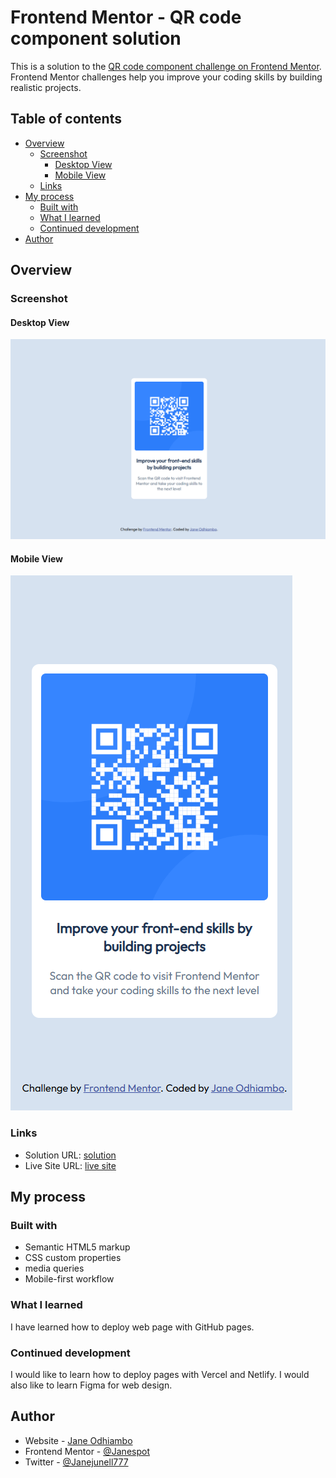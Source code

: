 # Frontend Mentor - QR code component solution

This is a solution to the [QR code component challenge on Frontend Mentor](https://www.frontendmentor.io/challenges/qr-code-component-iux_sIO_H). Frontend Mentor challenges help you improve your coding skills by building realistic projects. 

## Table of contents

- [Overview](#overview)
  - [Screenshot](#screenshot)
    - [Desktop View](#desktop-view)
    - [Mobile View](#mobile-view)
  - [Links](#links)
- [My process](#my-process)
  - [Built with](#built-with)
  - [What I learned](#what-i-learned)
  - [Continued development](#continued-development)
- [Author](#author)

## Overview

### Screenshot

#### Desktop View
![](./desktop-solution.png)

#### Mobile View
![](./mobile-solution.png)

### Links

- Solution URL: [solution](https://github.com/Janespot/qr-code-component-main/)
- Live Site URL: [live site](https://janespot.github.io/qr-code-component-main/)

## My process

### Built with

- Semantic HTML5 markup
- CSS custom properties
- media queries
- Mobile-first workflow

### What I learned

I have learned how to deploy web page with GitHub pages.

### Continued development

I would like to learn how to deploy pages with Vercel and Netlify.
I would also like to learn Figma for web design.

## Author

- Website - [Jane Odhiambo](https://janespot.github.io/)
- Frontend Mentor - [@Janespot](https://www.frontendmentor.io/profile/Janespot)
- Twitter - [@Janejunell777](https://x.com/Janejunell777)